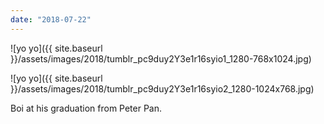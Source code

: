 ```yaml
---
date: "2018-07-22"
---
```


![yo yo]({{ site.baseurl }}/assets/images/2018/tumblr_pc9duy2Y3e1r16syio1_1280-768x1024.jpg)

![yo yo]({{ site.baseurl }}/assets/images/2018/tumblr_pc9duy2Y3e1r16syio2_1280-1024x768.jpg)

Boi at his graduation from Peter Pan.
